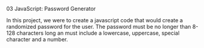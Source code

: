 03 JavaScript: Password Generator

In this project, we were to create a javascript code that would create a randomized password for the user. The password must be no longer than 8-128 characters long an must include a lowercase, uppercase, special character and a number. 